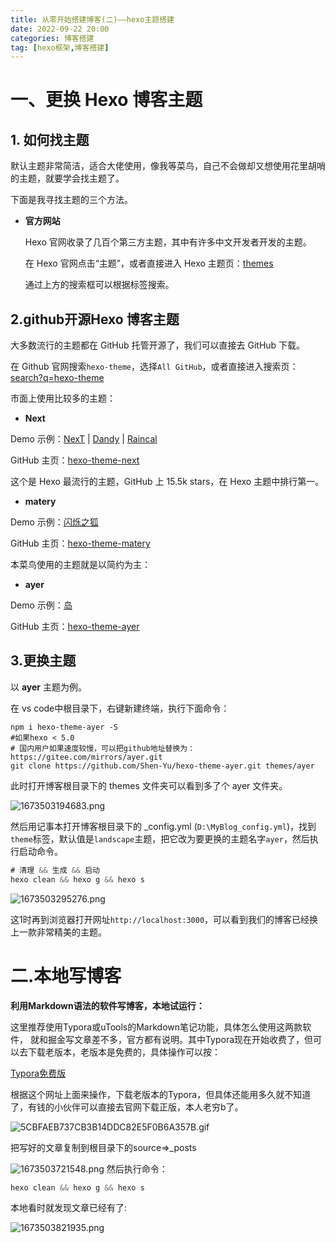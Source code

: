 ```yaml
---
title: 从零开始搭建博客(二)——hexo主题搭建
date: 2022-09-22 20:00
categories: 博客搭建
tag: [hexo框架,博客搭建] 
---
```


<!-- <meta name="referrer" content="no-referrer" /> -->


# 一、更换 Hexo 博客主题

## 1. 如何找主题

默认主题非常简洁，适合大佬使用，像我等菜鸟，自己不会做却又想使用花里胡哨的主题，就要学会找主题了。

下面是我寻找主题的三个方法。

- **官方网站**

  Hexo 官网收录了几百个第三方主题，其中有许多中文开发者开发的主题。

  在 Hexo 官网点击“主题”，或者直接进入 Hexo 主题页：[themes](https://hexo.io/themes/)

  通过上方的搜索框可以根据标签搜索。

## 2.github开源Hexo 博客主题

大多数流行的主题都在 GitHub 托管开源了，我们可以直接去 GitHub 下载。

在 Github 官网搜索`hexo-theme`，选择`All GitHub`，或者直接进入搜索页：[search?q=hexo-theme](https://github.com/search?q=hexo-theme)

市面上使用比较多的主题：

- **Next**

Demo 示例：[NexT](https://theme-next.js.org/) | [Dandy](https://dandyxu.me/) | [Raincal](https://raincal.com/)

GitHub 主页：[hexo-theme-next](https://github.com/iissnan/hexo-theme-next)

这个是 Hexo 最流行的主题，GitHub 上 15.5k stars，在 Hexo 主题中排行第一。

- **matery**

Demo 示例：[闪烁之狐](http://blinkfox.com/)

GitHub 主页：[hexo-theme-matery](https://github.com/blinkfox/hexo-theme-matery)

本菜鸟使用的主题就是以简约为主：

- **ayer**

Demo 示例：[岛](https://shen-yu.gitee.io/)

GitHub 主页：[hexo-theme-ayer](https://github.com/Shen-Yu/hexo-theme-ayer)

## 3.更换主题

以 **ayer** 主题为例。

在 vs code中根目录下，右键新建终端，执行下面命令：

```
npm i hexo-theme-ayer -S
#如果hexo < 5.0
# 国内用户如果速度较慢，可以把github地址替换为：https://gitee.com/mirrors/ayer.git
git clone https://github.com/Shen-Yu/hexo-theme-ayer.git themes/ayer
```
此时打开博客根目录下的 themes 文件夹可以看到多了个 ayer 文件夹。


![1673503194683.png](https://p1-juejin.byteimg.com/tos-cn-i-k3u1fbpfcp/14089c4ea9a040c9b675ad91230683c8~tplv-k3u1fbpfcp-watermark.image?)

然后用记事本打开博客根目录下的 _config.yml (`D:\MyBlog_config.yml`)，找到`theme`标签，默认值是`landscape`主题，把它改为要更换的主题名字`ayer`，然后执行启动命令。

```js
# 清理 && 生成 && 启动
hexo clean && hexo g && hexo s
```

![1673503295276.png](https://p6-juejin.byteimg.com/tos-cn-i-k3u1fbpfcp/7b169bc466154832b63b76d2170de1b6~tplv-k3u1fbpfcp-watermark.image?)

这1时再到浏览器打开网址`http://localhost:3000`，可以看到我们的博客已经换上一款非常精美的主题。

# 二.本地写博客

**利用Markdown语法的软件写博客，本地试运行：**

这里推荐使用Typora或uTools的Markdown笔记功能，具体怎么使用这两款软件， 就和掘金写文章差不多，官方都有说明。其中Typora现在开始收费了，但可以去下载老版本，老版本是免费的，具体操作可以按：

[Typora免费版](http://www.itmind.net/16468.html )

根据这个网址上面来操作，下载老版本的Typora，但具体还能用多久就不知道了，有钱的小伙伴可以直接去官网下载正版，本人老穷b了。

![5CBFAEB737CB3B14DDC82E5F0B6A357B.gif](https://p3-juejin.byteimg.com/tos-cn-i-k3u1fbpfcp/6a1d6ef57b314c3dae17ac224cc8b66d~tplv-k3u1fbpfcp-watermark.image?)

把写好的文章复制到根目录下的source=>_posts

![1673503721548.png](https://p3-juejin.byteimg.com/tos-cn-i-k3u1fbpfcp/2782defc88e84650bb394e8ff971f37d~tplv-k3u1fbpfcp-watermark.image?)
然后执行命令：

```js
hexo clean && hexo g && hexo s
```
本地看时就发现文章已经有了:

![1673503821935.png](https://p1-juejin.byteimg.com/tos-cn-i-k3u1fbpfcp/03993c78db734feba5d08a0baf347424~tplv-k3u1fbpfcp-watermark.image?)